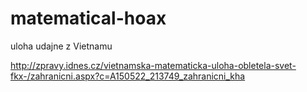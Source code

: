 # matematical-hoax
uloha udajne z Vietnamu

http://zpravy.idnes.cz/vietnamska-matematicka-uloha-obletela-svet-fkx-/zahranicni.aspx?c=A150522_213749_zahranicni_kha
